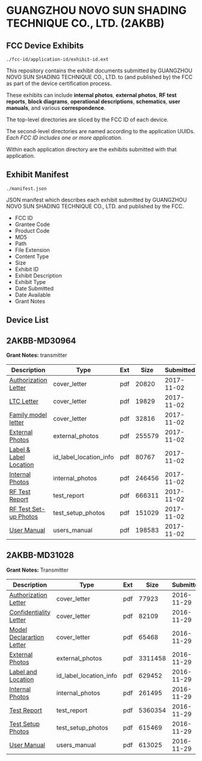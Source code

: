 # GUANGZHOU NOVO SUN SHADING TECHNIQUE CO., LTD. (2AKBB)
## FCC Device Exhibits

```
./fcc-id/application-id/exhibit-id.ext
```

This repository contains the exhibit documents submitted by GUANGZHOU NOVO SUN SHADING TECHNIQUE CO., LTD. to (and published by) the FCC as part of the device certification process.

These exhibits can include **internal photos**, **external photos**, **RF test reports**, **block diagrams**, **operational descriptions**, **schematics**, **user manuals**, and various **correspondence**.

The top-level directories are sliced by the FCC ID of each device.

The second-level directories are named according to the application UUIDs. *Each FCC ID includes one or more application.*

Within each application directory are the exhibits submitted with that application. 

## Exhibit Manifest

```
./manifest.json
```

JSON manifest which describes each exhibit submitted by GUANGZHOU NOVO SUN SHADING TECHNIQUE CO., LTD. and published by the FCC.

- FCC ID
- Grantee Code
- Product Code
- MD5
- Path
- File Extension
- Content Type
- Size
- Exhibit ID
- Exhibit Description
- Exhibit Type
- Date Submitted
- Date Available
- Grant Notes

## Device List
## 2AKBB-MD30964
**Grant Notes:** transmitter

| Description | Type | Ext | Size | Submitted | Available |
| ----------- | ---- | --- | ---- | --------- | --------- |
| [Authorization Letter](2AKBB-MD30964/8aa98f8acc0e3e09bac25f373a8c7e37/3625613.pdf) | cover_letter | pdf | 20820 | 2017-11-02 | 2017-11-02 |
| [LTC Letter](2AKBB-MD30964/8aa98f8acc0e3e09bac25f373a8c7e37/3625614.pdf) | cover_letter | pdf | 19829 | 2017-11-02 | 2017-11-02 |
| [Family model letter](2AKBB-MD30964/8aa98f8acc0e3e09bac25f373a8c7e37/3625615.pdf) | cover_letter | pdf | 32816 | 2017-11-02 | 2017-11-02 |
| [External Photos](2AKBB-MD30964/8aa98f8acc0e3e09bac25f373a8c7e37/3625616.pdf) | external_photos | pdf | 255579 | 2017-11-02 | 2017-11-02 |
| [Label & Label Location](2AKBB-MD30964/8aa98f8acc0e3e09bac25f373a8c7e37/3625617.pdf) | id_label_location_info | pdf | 80767 | 2017-11-02 | 2017-11-02 |
| [Internal Photos](2AKBB-MD30964/8aa98f8acc0e3e09bac25f373a8c7e37/3625618.pdf) | internal_photos | pdf | 246456 | 2017-11-02 | 2017-11-02 |
| [RF Test Report](2AKBB-MD30964/8aa98f8acc0e3e09bac25f373a8c7e37/3625621.pdf) | test_report | pdf | 666311 | 2017-11-02 | 2017-11-02 |
| [RF Test Set-up Photos](2AKBB-MD30964/8aa98f8acc0e3e09bac25f373a8c7e37/3625622.pdf) | test_setup_photos | pdf | 151029 | 2017-11-02 | 2017-11-02 |
| [User Manual](2AKBB-MD30964/8aa98f8acc0e3e09bac25f373a8c7e37/3625623.pdf) | users_manual | pdf | 198583 | 2017-11-02 | 2017-11-02 |
## 2AKBB-MD31028
**Grant Notes:** Transmitter

| Description | Type | Ext | Size | Submitted | Available |
| ----------- | ---- | --- | ---- | --------- | --------- |
| [Authorization Letter](2AKBB-MD31028/5071b8ad5cfd79211ac47044aac8a441/3211543.pdf) | cover_letter | pdf | 77923 | 2016-11-29 | 2016-11-29 |
| [Confidentiality Letter](2AKBB-MD31028/5071b8ad5cfd79211ac47044aac8a441/3211544.pdf) | cover_letter | pdf | 82109 | 2016-11-29 | 2016-11-29 |
| [Model Declarartion Letter](2AKBB-MD31028/5071b8ad5cfd79211ac47044aac8a441/3211545.pdf) | cover_letter | pdf | 65468 | 2016-11-29 | 2016-11-29 |
| [External Photos](2AKBB-MD31028/5071b8ad5cfd79211ac47044aac8a441/3211538.pdf) | external_photos | pdf | 3311458 | 2016-11-29 | 2016-11-29 |
| [Label and Location](2AKBB-MD31028/5071b8ad5cfd79211ac47044aac8a441/3211542.pdf) | id_label_location_info | pdf | 629452 | 2016-11-29 | 2016-11-29 |
| [Internal Photos](2AKBB-MD31028/5071b8ad5cfd79211ac47044aac8a441/3211539.pdf) | internal_photos | pdf | 261495 | 2016-11-29 | 2016-11-29 |
| [Test Report](2AKBB-MD31028/5071b8ad5cfd79211ac47044aac8a441/3211546.pdf) | test_report | pdf | 5360354 | 2016-11-29 | 2016-11-29 |
| [Test Setup Photos](2AKBB-MD31028/5071b8ad5cfd79211ac47044aac8a441/3211540.pdf) | test_setup_photos | pdf | 615469 | 2016-11-29 | 2016-11-29 |
| [User Manual](2AKBB-MD31028/5071b8ad5cfd79211ac47044aac8a441/3211541.pdf) | users_manual | pdf | 613025 | 2016-11-29 | 2016-11-29 |
